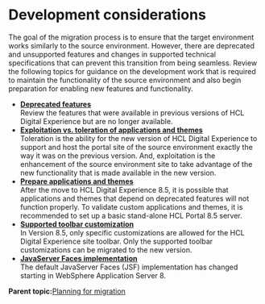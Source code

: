 # Development considerations 

The goal of the migration process is to ensure that the target environment works similarly to the source environment. However, there are deprecated and unsupported features and changes in supported technical specifications that can prevent this transition from being seamless. Review the following topics for guidance on the development work that is required to maintain the functionality of the source environment and also begin preparation for enabling new features and functionality.

-   **[Deprecated features ](../migrate/mig_pre_deprecated.md)**  
Review the features that were available in previous versions of HCL Digital Experience but are no longer available.
-   **[Exploitation vs. toleration of applications and themes ](../migrate/mig_plan_exp_v_tol.md)**  
Toleration is the ability for the new version of HCL Digital Experience to support and host the portal site of the source environment exactly the way it was on the previous version. And, exploitation is the enhancement of the source environment site to take advantage of the new functionality that is made available in the new version.
-   **[Prepare applications and themes ](../migrate/mig_plan_prepare_apps_themes.md)**  
After the move to HCL Digital Experience 8.5, it is possible that applications and themes that depend on deprecated features will not function properly. To validate custom applications and themes, it is recommended to set up a basic stand-alone HCL Portal 8.5 server.
-   **[Supported toolbar customization ](../migrate/mig_plan_toolbar_customize.md)**  
In Version 8.5, only specific customizations are allowed for the HCL Digital Experience site toolbar. Only the supported toolbar customizations can be migrated to the new version.
-   **[JavaServer Faces implementation ](../migrate/mig_post_jsf.md)**  
The default JavaServer Faces \(JSF\) implementation has changed starting in WebSphere Application Server 8.

**Parent topic:**[Planning for migration ](../plan/mig_plan.md)

